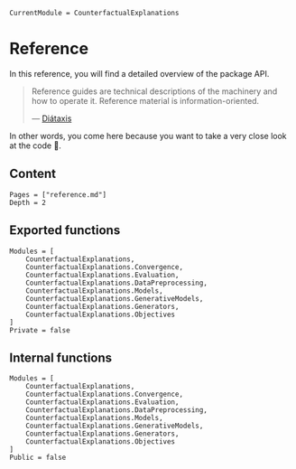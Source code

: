 

``` @meta
CurrentModule = CounterfactualExplanations 
```

# Reference

In this reference, you will find a detailed overview of the package API.

> Reference guides are technical descriptions of the machinery and how to operate it. Reference material is information-oriented.
>
> — [Diátaxis](https://diataxis.fr/reference/)

In other words, you come here because you want to take a very close look at the code 🧐.

## Content

``` @contents
Pages = ["reference.md"]
Depth = 2
```

## Exported functions

``` @autodocs
Modules = [
    CounterfactualExplanations, 
    CounterfactualExplanations.Convergence,
    CounterfactualExplanations.Evaluation,
    CounterfactualExplanations.DataPreprocessing,
    CounterfactualExplanations.Models,
    CounterfactualExplanations.GenerativeModels, 
    CounterfactualExplanations.Generators, 
    CounterfactualExplanations.Objectives
]
Private = false
```

## Internal functions

``` @autodocs
Modules = [
    CounterfactualExplanations, 
    CounterfactualExplanations.Convergence,
    CounterfactualExplanations.Evaluation,
    CounterfactualExplanations.DataPreprocessing,
    CounterfactualExplanations.Models, 
    CounterfactualExplanations.GenerativeModels,
    CounterfactualExplanations.Generators, 
    CounterfactualExplanations.Objectives
]
Public = false
```
